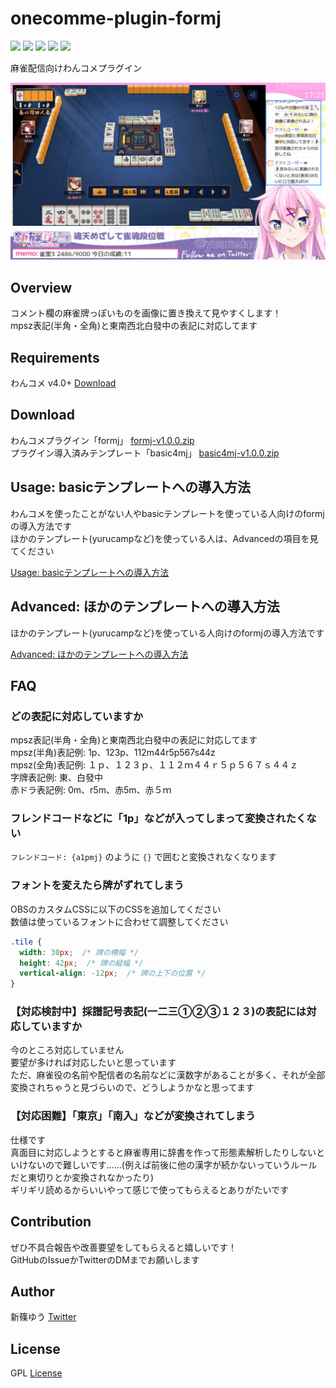 # onecomme-plugin-formj

![](https://img.shields.io/github/downloads/yuarasino/onecomme-plugin-formj/total)
![](https://img.shields.io/github/v/release/yuarasino/onecomme-plugin-formj)
![](https://img.shields.io/badge/onecomme-v4.0%2B-orange)
![](https://img.shields.io/github/license/yuarasino/onecomme-plugin-formj)
![](https://img.shields.io/youtube/channel/views/UCxUnuWTQGLw5dO_dl0oqrrg?style=social)

麻雀配信向けわんコメプラグイン

![](./docs/images/formj.png)


## Overview

コメント欄の麻雀牌っぽいものを画像に置き換えて見やすくします！  
mpsz表記(半角・全角)と東南西北白發中の表記に対応してます


## Requirements

わんコメ v4.0+ [Download](https://onecomme.com/)


## Download

わんコメプラグイン「formj」 [formj-v1.0.0.zip](https://github.com/yuarasino/onecomme-plugin-formj/releases/download/v1.0.0/formj-v1.0.0.zip)  
プラグイン導入済みテンプレート「basic4mj」 [basic4mj-v1.0.0.zip](https://github.com/yuarasino/onecomme-plugin-formj/releases/download/v1.0.0/basic4mj-v1.0.0.zip)

## Usage: basicテンプレートへの導入方法

わんコメを使ったことがない人やbasicテンプレートを使っている人向けのformjの導入方法です  
ほかのテンプレート(yurucampなど)を使っている人は、Advancedの項目を見てください

[Usage: basicテンプレートへの導入方法](./docs/usage.md)


## Advanced: ほかのテンプレートへの導入方法

ほかのテンプレート(yurucampなど)を使っている人向けのformjの導入方法です

[Advanced: ほかのテンプレートへの導入方法](./docs/advanced.md)

## FAQ

### どの表記に対応していますか

mpsz表記(半角・全角)と東南西北白發中の表記に対応してます  
mpsz(半角)表記例: 1p、123p、112m44r5p567s44z  
mpsz(全角)表記例: １ｐ、１２３ｐ、１１２ｍ４４ｒ５ｐ５６７ｓ４４ｚ  
字牌表記例: 東、白發中  
赤ドラ表記例: 0m、r5m、赤5m、赤５ｍ

### フレンドコードなどに「1p」などが入ってしまって変換されたくない

`フレンドコード: {a1pmj}` のように `{}` で囲むと変換されなくなります

### フォントを変えたら牌がずれてしまう

OBSのカスタムCSSに以下のCSSを追加してください  
数値は使っているフォントに合わせて調整してください

```css
.tile {
  width: 30px;  /* 牌の横幅 */
  height: 42px;  /* 牌の縦幅 */
  vertical-align: -12px;  /* 牌の上下の位置 */
}
```

### 【対応検討中】採譜記号表記(一二三①②③１２３)の表記には対応していますか

今のところ対応していません  
要望が多ければ対応したいと思っています  
ただ、麻雀役の名前や配信者の名前などに漢数字があることが多く、それが全部変換されちゃうと見づらいので、どうしようかなと思ってます

### 【対応困難】「東京」「南入」などが変換されてしまう

仕様です  
真面目に対応しようとすると麻雀専用に辞書を作って形態素解析したりしないといけないので難しいです……(例えば前後に他の漢字が続かないっていうルールだと東切りとか変換されなかったり)  
ギリギリ読めるからいいやって感じで使ってもらえるとありがたいです


## Contribution

ぜひ不具合報告や改善要望をしてもらえると嬉しいです！  
GitHubのIssueかTwitterのDMまでお願いします


## Author

新篠ゆう [Twitter](https://twitter.com/yuarasino)


## License

GPL [License](./LICENSE)
